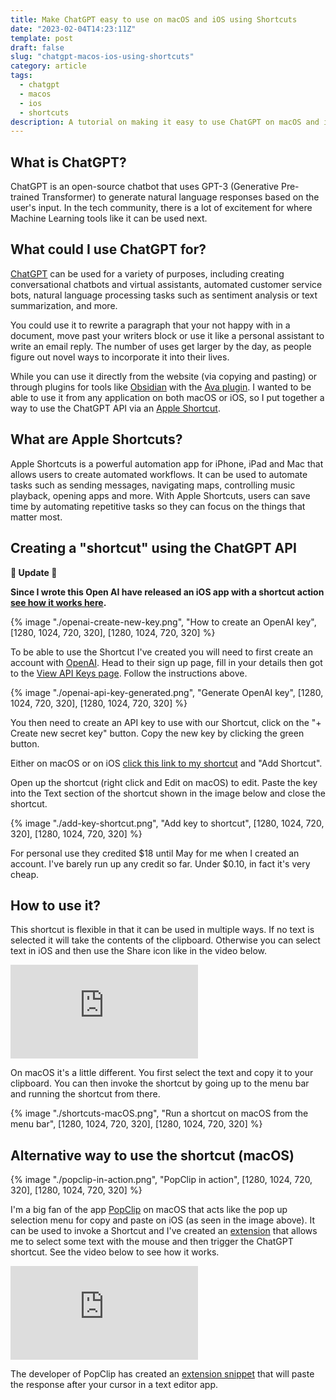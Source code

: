 ```yaml
---
title: Make ChatGPT easy to use on macOS and iOS using Shortcuts
date: "2023-02-04T14:23:11Z"
template: post
draft: false
slug: "chatgpt-macos-ios-using-shortcuts"
category: article
tags:
  - chatgpt
  - macos
  - ios
  - shortcuts
description: A tutorial on making it easy to use ChatGPT on macOS and iOS using shortcuts.
---
```


## What is ChatGPT?

ChatGPT is an open-source chatbot that uses GPT-3 (Generative Pre-trained Transformer) to generate natural language responses based on the user's input. In the tech community, there is a lot of excitement for where Machine Learning tools like it can be used next.

## What could I use ChatGPT for?

[ChatGPT](https://chat.openai.com/chat) can be used for a variety of purposes, including creating conversational chatbots and virtual assistants, automated customer service bots, natural language processing tasks such as sentiment analysis or text summarization, and more.

You could use it to rewrite a paragraph that your not happy with in a document, move past your writers block or use it like a personal assistant to write an email reply. The number of uses get larger by the day, as people figure out novel ways to incorporate it into their lives.

While you can use it directly from the website (via copying and pasting) or through plugins for tools like [Obsidian](http://obsidian.md) with the [Ava plugin](obsidian://show-plugin?id=ava). I wanted to be able to use it from any application on both macOS or iOS, so I put together a way to use the ChatGPT API via an [Apple Shortcut](https://support.apple.com/en-nz/guide/shortcuts/welcome/ios).

## What are Apple Shortcuts?

Apple Shortcuts is a powerful automation app for iPhone, iPad and Mac that allows users to create automated workflows. It can be used to automate tasks such as sending messages, navigating maps, controlling music playback, opening apps and more. With Apple Shortcuts, users can save time by automating repetitive tasks so they can focus on the things that matter most.

## Creating a "shortcut" using the ChatGPT API

**🚨 Update 🚨**

**Since I wrote this Open AI have released an iOS app with a shortcut action [see how it works here](https://andrewford.co.nz/articles/chatgpt-shortcut-on-ios).**

{% image "./openai-create-new-key.png", "How to create an OpenAI key", [1280, 1024, 720, 320], [1280, 1024, 720, 320] %}

To be able to use the Shortcut I've created you will need to first create an account with [OpenAI](https://beta.openai.com/signup). Head to their sign up page, fill in your details then got to the [View API Keys page](https://platform.openai.com/account/api-keys). Follow the instructions above.

{% image "./openai-api-key-generated.png", "Generate OpenAI key", [1280, 1024, 720, 320], [1280, 1024, 720, 320] %}

You then need to create an API key to use with our Shortcut, click on the "+ Create new secret key" button. Copy the new key by clicking the green button.

Either on macOS or on iOS [click this link to my shortcut](https://www.icloud.com/shortcuts/376d66df029f4a74b2e2098fd0253cd1) and "Add Shortcut".

Open up the shortcut (right click and Edit on macOS) to edit. Paste the key into the Text section of the shortcut shown in the image below and close the shortcut.

{% image "./add-key-shortcut.png", "Add key to shortcut", [1280, 1024, 720, 320], [1280, 1024, 720, 320] %}

For personal use they credited $18 until May for me when I created an account. I've barely run up any credit so far. Under $0.10, in fact it's very cheap.

## How to use it?

This shortcut is flexible in that it can be used in multiple ways. If no text is selected it will take the contents of the clipboard. Otherwise you can select text in iOS and then use the Share icon like in the video below.

<iframe class="video" loading="lazy" src="https://www.youtube.com/embed/LdzR17IGpQw" title="YouTube video player" frameborder="0" allow="accelerometer; autoplay; clipboard-write; encrypted-media; gyroscope; picture-in-picture; web-share" allowfullscreen></iframe>

On macOS it's a little different. You first select the text and copy it to your clipboard. You can then invoke the shortcut by going up to the menu bar and running the shortcut from there.

{% image "./shortcuts-macOS.png", "Run a shortcut on macOS from the menu bar", [1280, 1024, 720, 320], [1280, 1024, 720, 320] %}

## Alternative way to use the shortcut (macOS)

{% image "./popclip-in-action.png", "PopClip in action", [1280, 1024, 720, 320], [1280, 1024, 720, 320] %}

I'm a big fan of the app [PopClip](https://pilotmoon.com/popclip/) on macOS that acts like the pop up selection menu for copy and paste on iOS (as seen in the image above). It can be used to invoke a Shortcut and I've created an [extension](https://andrewford.co.nz/assets/ChatGPTpopclipext.zip) that allows me to select some text with the mouse and then trigger the ChatGPT shortcut. See the video below to see how it works.

<iframe class="video" loading="lazy" src="https://www.youtube.com/embed/xqFsMzWzi5U" title="YouTube video player" frameborder="0" allow="accelerometer; autoplay; clipboard-write; encrypted-media; gyroscope; picture-in-picture; web-share" allowfullscreen></iframe>

The developer of PopClip has created an [extension snippet](https://forum.popclip.app/t/a-popclip-extension-for-chatgpt/1283) that will paste the response after your cursor in a text editor app.

